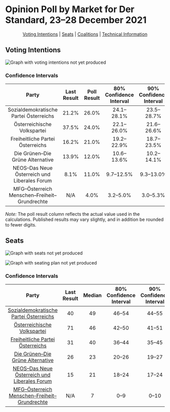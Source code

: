 # Opinion Poll by Market for Der Standard, 23–28 December 2021

<p align="center"><a href="#voting-intentions">Voting Intentions</a> | <a href="#seats">Seats</a> | <a href="#coalitions">Coalitions</a> | <a href="#technical-information">Technical Information</a></p>

## Voting Intentions

![Graph with voting intentions not yet produced](2021-12-28-Market.png "Voting Intentions")

### Confidence Intervals

| Party | Last Result | Poll Result | 80% Confidence Interval | 90% Confidence Interval | 95% Confidence Interval | 99% Confidence Interval |
|:-----:|:-----------:|:-----------:|:-----------------------:|:-----------------------:|:-----------------------:|:-----------------------:|
| Sozialdemokratische Partei Österreichs | 21.2% | 26.0% | 24.1–28.1% |23.5–28.7% |23.1–29.2% |22.2–30.2% |
| Österreichische Volkspartei | 37.5% | 24.0% | 22.1–26.0% |21.6–26.6% |21.2–27.1% |20.3–28.1% |
| Freiheitliche Partei Österreichs | 16.2% | 21.0% | 19.2–22.9% |18.7–23.5% |18.3–24.0% |17.5–24.9% |
| Die Grünen–Die Grüne Alternative | 13.9% | 12.0% | 10.6–13.6% |10.2–14.1% |9.9–14.4% |9.3–15.2% |
| NEOS–Das Neue Österreich und Liberales Forum | 8.1% | 11.0% | 9.7–12.5% |9.3–13.0% |9.0–13.4% |8.4–14.1% |
| MFG–Österreich Menschen–Freiheit–Grundrechte | N/A | 4.0% | 3.2–5.0% |3.0–5.3% |2.9–5.6% |2.5–6.1% |

*Note:* The poll result column reflects the actual value used in the calculations. Published results may vary slightly, and in addition be rounded to fewer digits.

## Seats

![Graph with seats not yet produced](2021-12-28-Market-seats.png "Seats")

![Graph with seating plan not yet produced](2021-12-28-Market-seating-plan.png "Seating Plan")

### Confidence Intervals

| Party | Last Result | Median | 80% Confidence Interval | 90% Confidence Interval | 95% Confidence Interval | 99% Confidence Interval |
|:-----:|:-----------:|:------:|:-----------------------:|:-----------------------:|:-----------------------:|:-----------------------:|
| <a href="#sozialdemokratische-partei-österreichs">Sozialdemokratische Partei Österreichs</a> | 40 | 49 | 46–54 |44–55 |43–56 |42–58 |
| <a href="#österreichische-volkspartei">Österreichische Volkspartei</a> | 71 | 46 | 42–50 |41–51 |40–52 |38–54 |
| <a href="#freiheitliche-partei-österreichs">Freiheitliche Partei Österreichs</a> | 31 | 40 | 36–44 |35–45 |35–46 |33–48 |
| <a href="#die-grünen–die-grüne-alternative">Die Grünen–Die Grüne Alternative</a> | 26 | 23 | 20–26 |19–27 |18–27 |17–29 |
| <a href="#neos–das-neue-österreich-und-liberales-forum">NEOS–Das Neue Österreich und Liberales Forum</a> | 15 | 21 | 18–24 |17–24 |17–25 |16–27 |
| <a href="#mfg–österreich-menschen–freiheit–grundrechte">MFG–Österreich Menschen–Freiheit–Grundrechte</a> | N/A | 7 | 0–9 |0–10 |0–10 |0–11 |

